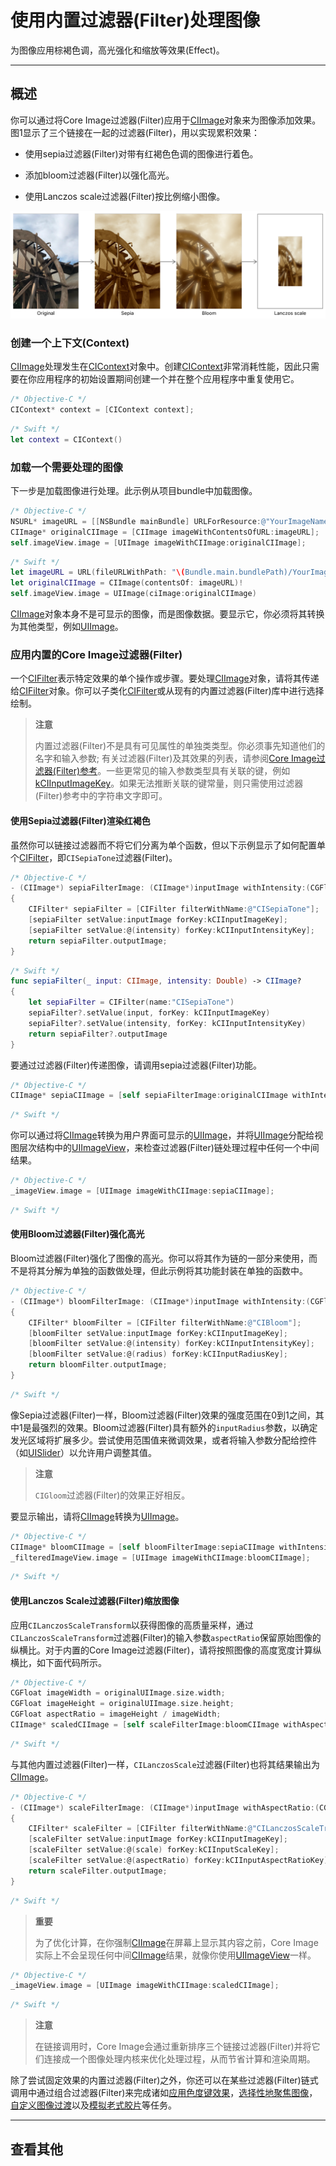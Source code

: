 # 使用内置过滤器(Filter)处理图像

为图像应用棕褐色调，高光强化和缩放等效果(Effect)。

---

## 概述

你可以通过将Core Image过滤器(Filter)应用于[CIImage]()对象来为图像添加效果。图1显示了三个链接在一起的过滤器(Filter)，用以实现累积效果：

* 使用sepia过滤器(Filter)对带有红褐色色调的图像进行着色。

* 添加bloom过滤器(Filter)以强化高光。

* 使用Lanczos scale过滤器(Filter)按比例缩小图像。

![图1 使用内置Core Image过滤器(Filter)处理水车图像](./d7305d70-2fba-452b-a643-49041c714ee1.png)

### 创建一个上下文(Context)

[CIImage]()处理发生在[CIContext]()对象中。创建[CIContext]()非常消耗性能，因此只需要在你应用程序的初始设置期间创建一个并在整个应用程序中重复使用它。

```objective-c
/* Objective-C */
CIContext* context = [CIContext context];
```

```swift
/* Swift */
let context = CIContext()
```

### 加载一个需要处理的图像

下一步是加载图像进行处理。此示例从项目bundle中加载图像。

```objective-c
/* Objective-C */
NSURL* imageURL = [[NSBundle mainBundle] URLForResource:@"YourImageName" withExtension:@"png"];
CIImage* originalCIImage = [CIImage imageWithContentsOfURL:imageURL];
self.imageView.image = [UIImage imageWithCIImage:originalCIImage];
```

```swift
/* Swift */
let imageURL = URL(fileURLWithPath: "\(Bundle.main.bundlePath)/YourImageName.png")
let originalCIImage = CIImage(contentsOf: imageURL)!
self.imageView.image = UIImage(ciImage:originalCIImage)
```

[CIImage]()对象本身不是可显示的图像，而是图像数据。要显示它，你必须将其转换为其他类型，例如[UIImage]()。

### 应用内置的Core Image过滤器(Filter)

一个[CIFilter]()表示特定效果的单个操作或步骤。要处理[CIImage]()对象，请将其传递给[CIFilter]()对象。你可以子类化[CIFilter]()或从现有的内置过滤器(Filter)库中进行选择绘制。

> **注意**
> 
> 内置过滤器(Filter)不是具有可见属性的单独类类型。你必须事先知道他们的名字和输入参数; 有关过滤器(Filter)及其效果的列表，请参阅[Core Image过滤器(Filter)参考]()。一些更常见的输入参数类型具有关联的键，例如[kCIInputImageKey]()。如果无法推断关联的键常量，则只需使用过滤器(Filter)参考中的字符串文字即可。


#### 使用Sepia过滤器(Filter)渲染红褐色

虽然你可以链接过滤器而不将它们分离为单个函数，但以下示例显示了如何配置单个[CIFilter]()，即`CISepiaTone`过滤器(Filter)。

```objective-c
/* Objective-C */
- (CIImage*) sepiaFilterImage: (CIImage*)inputImage withIntensity:(CGFloat)intensity
{
    CIFilter* sepiaFilter = [CIFilter filterWithName:@"CISepiaTone"];
    [sepiaFilter setValue:inputImage forKey:kCIInputImageKey];
    [sepiaFilter setValue:@(intensity) forKey:kCIInputIntensityKey];
    return sepiaFilter.outputImage;
}
```

```swift
/* Swift */
func sepiaFilter(_ input: CIImage, intensity: Double) -> CIImage?
{
    let sepiaFilter = CIFilter(name:"CISepiaTone")
    sepiaFilter?.setValue(input, forKey: kCIInputImageKey)
    sepiaFilter?.setValue(intensity, forKey: kCIInputIntensityKey)
    return sepiaFilter?.outputImage
}
```

要通过过滤器(Filter)传递图像，请调用sepia过滤器(Filter)功能。

```objective-c
/* Objective-C */
CIImage* sepiaCIImage = [self sepiaFilterImage:originalCIImage withIntensity:0.9];
```

```swift
/* Swift */

```

你可以通过将[CIImage]()转换为用户界面可显示的[UIImage]()，并将[UIImage]()分配给视图层次结构中的[UIImageView]()，来检查过滤器(Filter)链处理过程中任何一个中间结果。

```objective-c
/* Objective-C */
_imageView.image = [UIImage imageWithCIImage:sepiaCIImage];
```

```swift
/* Swift */

```

#### 使用Bloom过滤器(Filter)强化高光

Bloom过滤器(Filter)强化了图像的高光。你可以将其作为链的一部分来使用，而不是将其分解为单独的函数做处理，但此示例将其功能封装在单独的函数中。

```objective-c
/* Objective-C */
- (CIImage*) bloomFilterImage: (CIImage*)inputImage withIntensity:(CGFloat)intensity radius:(CGFloat)radius
{
    CIFilter* bloomFilter = [CIFilter filterWithName:@"CIBloom"];
    [bloomFilter setValue:inputImage forKey:kCIInputImageKey];
    [bloomFilter setValue:@(intensity) forKey:kCIInputIntensityKey];
    [bloomFilter setValue:@(radius) forKey:kCIInputRadiusKey];
    return bloomFilter.outputImage;
}
```

```swift
/* Swift */

```

像Sepia过滤器(Filter)一样，Bloom过滤器(Filter)效果的强度范围在0到1之间，其中1是最强烈的效果。Bloom过滤器(Filter)具有额外的`inputRadius`参数，以确定发光区域将扩展多少。尝试使用范围值来微调效果，或者将输入参数分配给控件（如[UISlider]()）以允许用户调整其值。

> **注意**
> 
> `CIGloom`过滤器(Filter)的效果正好相反。

要显示输出，请将[CIImage]()转换为[UIImage]()。

```objective-c
/* Objective-C */
CIImage* bloomCIImage = [self bloomFilterImage:sepiaCIImage withIntensity:1 radius:10];
_filteredImageView.image = [UIImage imageWithCIImage:bloomCIImage];
```

```swift
/* Swift */

```


#### 使用Lanczos Scale过滤器(Filter)缩放图像

应用`CILanczosScaleTransform`以获得图像的高质量采样，通过`CILanczosScaleTransform`过滤器(Filter)的输入参数`aspectRatio`保留原始图像的纵横比。对于内置的Core Image过滤器(Filter)，请将按照图像的高度宽度计算纵横比，如下面代码所示。

```objective-c
/* Objective-C */
CGFloat imageWidth = originalUIImage.size.width;
CGFloat imageHeight = originalUIImage.size.height;
CGFloat aspectRatio = imageHeight / imageWidth;
CIImage* scaledCIImage = [self scaleFilterImage:bloomCIImage withAspectRatio:aspectRatio scale:0.05];
```

```swift
/* Swift */

```

与其他内置过滤器(Filter)一样，`CILanczosScale`过滤器(Filter)也将其结果输出为[CIImage]()。

```objective-c
/* Objective-C */
- (CIImage*) scaleFilterImage: (CIImage*)inputImage withAspectRatio:(CGFloat)aspectRatio scale:(CGFloat)scale
{
    CIFilter* scaleFilter = [CIFilter filterWithName:@"CILanczosScaleTransform"];
    [scaleFilter setValue:inputImage forKey:kCIInputImageKey];
    [scaleFilter setValue:@(scale) forKey:kCIInputScaleKey];
    [scaleFilter setValue:@(aspectRatio) forKey:kCIInputAspectRatioKey];
    return scaleFilter.outputImage;
}
```

```swift
/* Swift */

```

> **重要**
> 
> 为了优化计算，在你强制[CIImage]()在屏幕上显示其内容之前，Core Image实际上不会呈现任何中间[CIImage]()结果，就像你使用[UIImageView]()一样。

```objective-c
/* Objective-C */
_imageView.image = [UIImage imageWithCIImage:scaledCIImage];
```

```swift
/* Swift */

```

> **注意**
> 
> 在链接调用时，Core Image会通过重新排序三个链接过滤器(Filter)并将它们连接成一个图像处理内核来优化处理过程，从而节省计算和渲染周期。

除了尝试固定效果的内置过滤器(Filter)之外，你还可以在某些过滤器(Filter)链式调用中通过组合过滤器(Filter)来完成诸如[应用色度键效果]()，[选择性地聚焦图像]()，[自定义图像过渡]()以及[模拟老式胶片]()等任务。

---

## 查看其他

